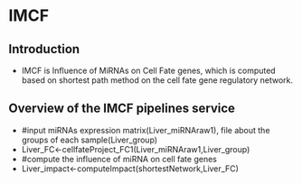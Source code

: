 # IMCF
## Introduction
* IMCF is Influence of MiRNAs on Cell Fate genes, which is computed based on shortest path method on the cell fate gene regulatory network.
## Overview of the IMCF pipelines service
* #input miRNAs expression matrix(Liver_miRNAraw1), file about the groups of each sample(Liver_group)
* Liver_FC<-cellfateProject_FC1(Liver_miRNAraw1,Liver_group)
* #compute the influence of miRNA on cell fate genes
* Liver_impact<-computeImpact(shortestNetwork,Liver_FC)
